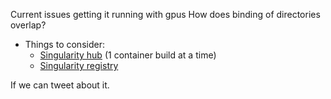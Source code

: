 Current issues getting it running with gpus
How does binding of directories overlap?


* Things to consider:
	- [Singularity hub](http://singularity-hub.org/) (1 container build at a time)
	- [Singularity registry](https://singularityhub.github.io/sregistry/)
	
	
	
If we can tweet about it.